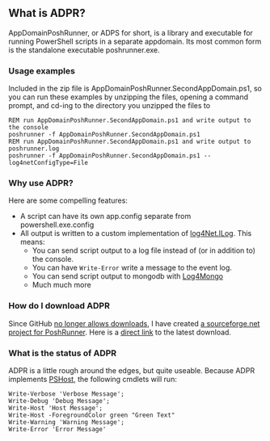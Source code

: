 What is ADPR?
-------------

AppDomainPoshRunner, or ADPS for short, is a library and executable for running PowerShell scripts in a separate appdomain. Its most common form is the standalone executable poshrunner.exe.

### Usage examples ###

Included in the zip file is AppDomainPoshRunner.SecondAppDomain.ps1, so you can run these examples by unzipping the files, opening a command prompt, and cd-ing to the directory you unzipped the files to

    REM run AppDomainPoshRunner.SecondAppDomain.ps1 and write output to the console
    poshrunner -f AppDomainPoshRunner.SecondAppDomain.ps1
	REM run AppDomainPoshRunner.SecondAppDomain.ps1 and write output to poshrunner.log
	poshrunner -f AppDomainPoshRunner.SecondAppDomain.ps1 --log4netConfigType=File

### Why use ADPR? ###

Here are some compelling features:

* A script can have its own app.config separate from powershell.exe.config
* All output is written to a custom implementation of [log4Net.ILog](http://logging.apache.org/log4net/release/sdk/log4net.ILog.html). This means:
    * You can send script output to a log file instead of (or in addition to) the console.
    * You can have `Write-Error` write a message to the event log.
    * You can send script output to mongodb with [Log4Mongo](http://log4mongo.org/display/PUB/Log4mongo+for+.NET)
    * Much much more

### How do I download ADPR ###

Since GitHub [no longer allows downloads](https://github.com/blog/1302-goodbye-uploads), I have created [a sourceforge.net project for PoshRunner](https://sourceforge.net/projects/poshrunner/). Here is a [direct link](https://sourceforge.net/projects/poshrunner/files/latest/download) to the latest download.

### What is the status of ADPR ###

ADPR is a little rough around the edges, but quite useable. Because ADPR implements [PSHost](http://msdn.microsoft.com/en-us/library/system.management.automation.host.pshost(VS.85).aspx), the following cmdlets will run:

    Write-Verbose 'Verbose Message';
    Write-Debug 'Debug Message';
    Write-Host 'Host Message';
    Write-Host -ForegroundColor green "Green Text"
    Write-Warning 'Warning Message';
    Write-Error 'Error Message'
